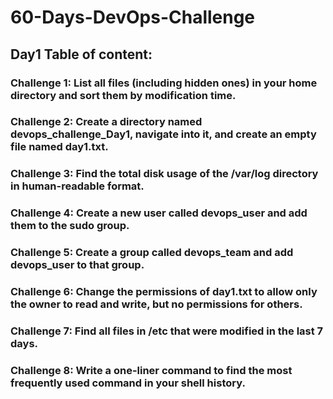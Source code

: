 # 60-Days-DevOps-Challenge
## Day1 Table of content: 
### Challenge 1: List all files (including hidden ones) in your home directory and sort them by modification time.
### Challenge 2: Create a directory named devops_challenge_Day1, navigate into it, and create an empty file named day1.txt.
### Challenge 3: Find the total disk usage of the /var/log directory in human-readable format.
### Challenge 4: Create a new user called devops_user and add them to the sudo group.
### Challenge 5: Create a group called devops_team and add devops_user to that group.
### Challenge 6: Change the permissions of day1.txt to allow only the owner to read and write, but no permissions for others.
### Challenge 7: Find all files in /etc that were modified in the last 7 days.
### Challenge 8: Write a one-liner command to find the most frequently used command in your shell history.

